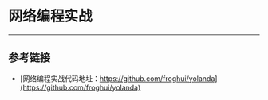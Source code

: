 # 网络编程实战
***

## 参考链接
- [网络编程实战代码地址：https://github.com/froghui/yolanda](https://github.com/froghui/yolanda)